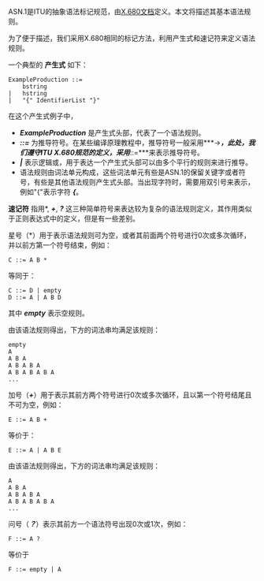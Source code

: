 ASN.1是ITU的抽象语法标记规范，由[X.680文档](http://www.itu.int/rec/T-REC-X.680-201508-I/en "X.680文档")定义。本文将描述其基本语法规则。

为了便于描述，我们采用X.680相同的标记方法，利用产生式和速记符来定义语法规则。

<!--more-->

一个典型的 **产生式** 如下：

	ExampleProduction ::= 
		bstring 
	|	hstring
	|	"{" IdentifierList "}"
	

在这个产生式例子中，
- ***ExampleProduction*** 是产生式头部，代表了一个语法规则。
- ***::=*** 为推导符号。在某些编译原理教程中，推导符号一般采用***->***，此处，我们遵守ITU X.680规范的定义，采用***::=***来表示推导符号。
- ***|*** 表示逻辑或，用于表达一个产生式头部可以由多个平行的规则来进行推导。
- 语法规则由词法单元构成，这些词法单元有些是ASN.1的保留关键字或者符号，有些是其他语法规则产生式头部。当出现字符时，需要用双引号来表示，例如"{"表示字符 ***{***。

**速记符** 指用*, ***+***, ***?*** 这三种简单符号来表达较为复杂的语法规则定义，其作用类似于正则表达式中的定义，但是有一些差别。

星号（*）用于表示语法规则可为空，或者其前面两个符号进行0次或多次循环，并以前方第一个符号结束，例如：

	C ::= A B *
	
等同于：

	C ::= D | empty
	D ::= A | A B D
	
其中 ***empty*** 表示空规则。

由该语法规则得出，下方的词法串均满足该规则：

	empty
	A
	A B A
	A B A B A
	A B A B A B A
	...
	
加号（***+***）用于表示其前方两个符号进行0次或多次循环，且以第一个符号结尾且不可为空，例如：

	E ::= A B +

等价于：

	E ::= A | A B E
	

由该语法规则得出，下方的词法串均满足该规则：

	A
	A B A
	A B A B A
	A B A B A B A
	...
	
问号（***？***）表示其前方一个语法符号出现0次或1次，例如：

	F ::= A ?
	
等价于

	F ::= empty | A
	

